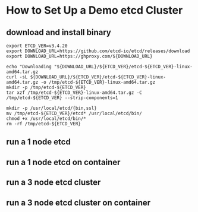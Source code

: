 # How to Set Up a Demo etcd Cluster

## download and install binary

```shell
export ETCD_VER=v3.4.20
export DOWNLOAD_URL=https://github.com/etcd-io/etcd/releases/download
export DOWNLOAD_URL=https://ghproxy.com/${DOWNLOAD_URL}

echo "Downloading "${DOWNLOAD_URL}/${ETCD_VER}/etcd-${ETCD_VER}-linux-amd64.tar.gz
curl -sL ${DOWNLOAD_URL}/${ETCD_VER}/etcd-${ETCD_VER}-linux-amd64.tar.gz -o /tmp/etcd-${ETCD_VER}-linux-amd64.tar.gz
mkdir -p /tmp/etcd-${ETCD_VER}
tar xzf /tmp/etcd-${ETCD_VER}-linux-amd64.tar.gz -C /tmp/etcd-${ETCD_VER} --strip-components=1

mkdir -p /usr/local/etcd/{bin,ssl}
mv /tmp/etcd-${ETCD_VER}/etcd* /usr/local/etcd/bin/
chmod +x /usr/local/etcd/bin/*
rm -rf /tmp/etcd-${ETCD_VER}

```

## run a 1 node etcd

## run a 1 node etcd on container

## run a 3 node etcd cluster

## run a 3 node etcd cluster on container
